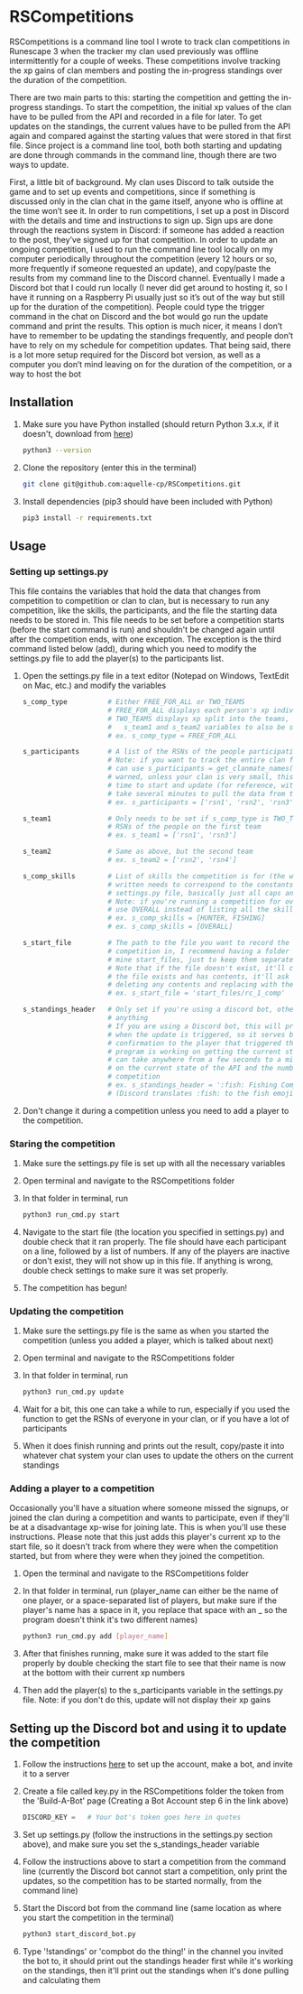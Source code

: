 # RSCompetitions

RSCompetitions is a command line tool I wrote to track clan competitions in Runescape 3 when the tracker my clan used previously was offline intermittently for a couple of weeks. These competitions involve tracking the xp gains of clan members and posting the in-progress standings over the duration of the competition. 

There are two main parts to this: starting the competition and getting the in-progress standings. To start the competition, the initial xp values of the clan have to be pulled from the API and recorded in a file for later. To get updates on the standings, the current values have to be pulled from the API again and compared against the starting values that were stored in that first file. Since project is a command line tool, both both starting and updating are done through commands in the command line, though there are two ways to update.

First, a little bit of background. My clan uses Discord to talk outside the game and to set up events and competitions, since if something is discussed only in the clan chat in the game itself, anyone who is offline at the time won’t see it. In order to run competitions, I set up a post in Discord with the details and time and instructions to sign up. Sign ups are done through the reactions system in Discord: if someone has added a reaction to the post, they’ve signed up for that competition. In order to update an ongoing competition, I used to run the command line tool locally on my computer periodically throughout the competition (every 12 hours or so, more frequently if someone requested an update), and copy/paste the results from my command line to the Discord channel. Eventually I made a Discord bot that I could run locally (I never did get around to hosting it, so I have it running on a Raspberry Pi usually just so it’s out of the way but still up for the duration of the competition). People could type the trigger command in the chat on Discord and the bot would go run the update command and print the results. This option is much nicer, it means I don’t have to remember to be updating the standings frequently, and people don’t have to rely on my schedule for competition updates. That being said, there is a lot more setup required for the Discord bot version, as well as a computer you don’t mind leaving on for the duration of the competition, or a way to host the bot

## Installation

1. Make sure you have Python installed (should return Python 3.x.x, if it doesn't, download from [here](https://www.python.org/downloads/))
    ```bash
    python3 --version
    ```

2. Clone the repository (enter this in the terminal)
    ```bash
    git clone git@github.com:aquelle-cp/RSCompetitions.git
    ```

3. Install dependencies (pip3 should have been included with Python)
    ```bash
    pip3 install -r requirements.txt
    ```

## Usage

### Setting up settings.py

This file contains the variables that hold the data that changes from competition to competition or clan to clan, but is necessary to run any competition, like the skills, the participants, and the file the starting data needs to be stored in. This file needs to be set before a competition starts (before the start command is run) and shouldn't be changed again until after the competition ends, with one exception. The exception is the third command listed below (add), during which you need to modify the settings.py file to add the player(s) to the participants list.

1. Open the settings.py file in a text editor (Notepad on Windows, TextEdit on Mac, etc.) and modify the variables
    ```python
    s_comp_type          # Either FREE_FOR_ALL or TWO_TEAMS
                         # FREE_FOR_ALL displays each person's xp individually
                         # TWO_TEAMS displays xp split into the teams, and requires the
                         #   s_team1 and s_team2 variables to also be set
                         # ex. s_comp_type = FREE_FOR_ALL

    s_participants       # A list of the RSNs of the people participating in the competition
                         # Note: if you want to track the entire clan for the competition, you
                         # can use s_participants = get_clanmate_names('clan name'), but be
                         # warned, unless your clan is very small, this can make it take a long
                         # time to start and update (for reference, with a clan of 40 it would
                         # take several minutes to pull the data from the API and update)
                         # ex. s_participants = ['rsn1', 'rsn2', 'rsn3', 'rsn4']

    s_team1              # Only needs to be set if s_comp_type is TWO_TEAMS, a list of the
                         # RSNs of the people on the first team
                         # ex. s_team1 = ['rsn1', 'rsn3']

    s_team2              # Same as above, but the second team
                         # ex. s_team2 = ['rsn2', 'rsn4']

    s_comp_skills        # List of skills the competition is for (the way the skills are
                         # written needs to correspond to the constants listed in the 
                         # settings.py file, basically just all caps and not in quotes)
                         # Note: if you're running a competition for overall xp (all skills),
                         # use OVERALL instead of listing all the skills out
                         # ex. s_comp_skills = [HUNTER, FISHING]
                         # ex. s_comp_skills = [OVERALL]

    s_start_file         # The path to the file you want to record the starting values for the
                         # competition in, I recommend having a folder for these files, I call
                         # mine start_files, just to keep them separate from the code
                         # Note that if the file doesn't exist, it'll create it for you, and if
                         # the file exists and has contents, it'll ask for confirmation before
                         # deleting any contents and replacing with the start files
                         # ex. s_start_file = 'start_files/rc_1_comp'

    s_standings_header   # Only set if you're using a discord bot, otherwise this won't do
                         # anything
                         # If you are using a Discord bot, this will print to the channel 
                         # when the update is triggered, so it serves both as a header and as
                         # confirmation to the player that triggered the update that the
                         # program is working on getting the current standings, since that
                         # can take anywhere from a few seconds to a minute or two depending
                         # on the current state of the API and the number of players in the
                         # competition
                         # ex. s_standings_header = ':fish: Fishing Competition Standings'
                         # (Discord translates :fish: to the fish emoji automatically)
    ```

2. Don't change it during a competition unless you need to add a player to the competition.

### Staring the competition

1. Make sure the settings.py file is set up with all the necessary variables

2. Open terminal and navigate to the RSCompetitions folder

3. In that folder in terminal, run
    ```bash
    python3 run_cmd.py start
    ```

4. Navigate to the start file (the location you specified in settings.py) and double check that it ran properly. The file should have each participant on a line, followed by a list of numbers. If any of the players are inactive or don't exist, they will not show up in this file. If anything is wrong, double check settings to make sure it was set properly.

5. The competition has begun!

### Updating the competition

1. Make sure the settings.py file is the same as when you started the competition (unless you added a player, which is talked about next)

2. Open terminal and navigate to the RSCompetitions folder

3. In that folder in terminal, run 
    ```bash
    python3 run_cmd.py update
    ```

4. Wait for a bit, this one can take a while to run, especially if you used the function to get the RSNs of everyone in your clan, or if you have a lot of participants

5. When it does finish running and prints out the result, copy/paste it into whatever chat system your clan uses to update the others on the current standings

### Adding a player to a competition

Occasionally you'll have a situation where someone missed the signups, or joined the clan during a competition and wants to participate, even if they'll be at a disadvantage xp-wise for joining late. This is when you'll use these instructions. Please note that this just adds this player's current xp to the start file, so it doesn't track from where they were when the competition started, but from where they were when they joined the competition.

1. Open the terminal and navigate to the RSCompetitions folder

2. In that folder in terminal, run (player_name can either be the name of one player, or a space-separated list of players, but make sure if the player's name has a space in it, you replace that space with an _ so the program doesn't think it's two different names)
    ```bash
    python3 run_cmd.py add [player_name]
    ```

3. After that finishes running, make sure it was added to the start file properly by double checking the start file to see that their name is now at the bottom with their current xp numbers

4. Then add the player(s) to the s_participants variable in the settings.py file. Note: if you don't do this, update will not display their xp gains

## Setting up the Discord bot and using it to update the competition

1. Follow the instructions [here](https://discordpy.readthedocs.io/en/stable/discord.html) to set up the account, make a bot, and invite it to a server

2. Create a file called key.py in the RSCompetitions folder the token from the 'Build-A-Bot' page (Creating a Bot Account step 6 in the link above)
    ```python
    DISCORD_KEY =   # Your bot's token goes here in quotes
    ```

3. Set up settings.py (follow the instructions in the settings.py section above), and make sure you set the s_standings_header variable

3. Follow the instructions above to start a competition from the command line (currently the Discord bot cannot start a competition, only print the updates, so the competition has to be started normally, from the command line)

4. Start the Discord bot from the command line (same location as where you start the competition in the terminal)
    ```bash
    python3 start_discord_bot.py
    ```

5. Type '!standings' or 'compbot do the thing!' in the channel you invited the bot to, it should print out the standings header first while it's working on the standings, then it'll print out the standings when it's done pulling and calculating them


